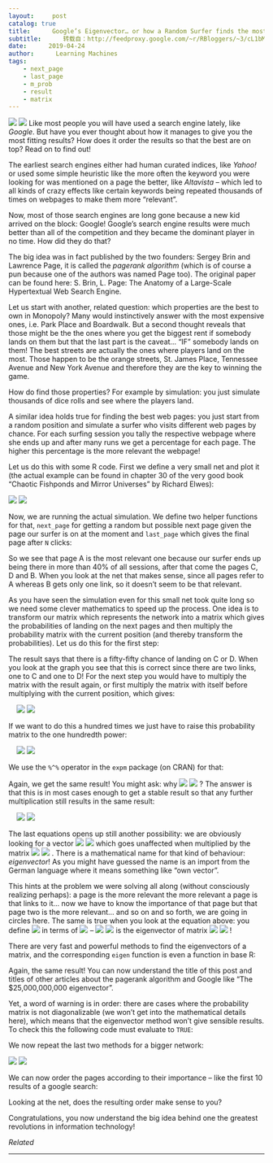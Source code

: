 ```yaml
---
layout:     post
catalog: true
title:      Google’s Eigenvector… or how a Random Surfer finds the most relevant Webpages
subtitle:      转载自：http://feedproxy.google.com/~r/RBloggers/~3/cL1bMRC_ZlY/
date:      2019-04-24
author:      Learning Machines
tags:
    - next_page
    - last_page
    - m_prob
    - result
    - matrix
---
```











![](https://i2.wp.com/blog.ephorie.de/wp-content/uploads/2019/02/german-2566585_1280-e1551374346288-210x300.jpg?resize=210%2C300)
![](https://i2.wp.com/blog.ephorie.de/wp-content/uploads/2019/02/german-2566585_1280-e1551374346288-210x300.jpg?resize=210%2C300)
Like most people you will have used a search engine lately, like *Google*. But have you ever thought about how it manages to give you the most fitting results? How does it order the results so that the best are on top? Read on to find out!

The earliest search engines either had human curated indices, like *Yahoo!* or used some simple heuristic like the more often the keyword you were looking for was mentioned on a page the better, like *Altavista* – which led to all kinds of crazy effects like certain keywords being repeated thousands of times on webpages to make them more “relevant”.

Now, most of those search engines are long gone because a new kid arrived on the block: Google! Google’s search engine results were much better than all of the competition and they became the dominant player in no time. How did they do that?

The big idea was in fact published by the two founders: Sergey Brin and Lawrence Page, it is called the *pagerank algorithm* (which is of course a pun because one of the authors was named Page too). The original paper can be found here: S. Brin, L. Page: The Anatomy of a Large-Scale Hypertextual Web Search Engine.

Let us start with another, related question: which properties are the best to own in Monopoly? Many would instinctively answer with the most expensive ones, i.e. Park Place and Boardwalk. But a second thought reveals that those might be the the ones where you get the biggest rent if somebody lands on them but that the last part is the caveat… “IF” somebody lands on them! The best streets are actually the ones where players land on the most. Those happen to be the orange streets, St. James Place, Tennessee Avenue and New York Avenue and therefore they are the key to winning the game.

How do find those properties? For example by simulation: you just simulate thousands of dice rolls and see where the players land.

A similar idea holds true for finding the best web pages: you just start from a random position and simulate a surfer who visits different web pages by chance. For each surfing session you tally the respective webpage where she ends up and after many runs we get a percentage for each page. The higher this percentage is the more relevant the webpage!

Let us do this with some R code. First we define a very small net and plot it (the actual example can be found in chapter 30 of the very good book “Chaotic Fishponds and Mirror Universes” by Richard Elwes):

![](https://i2.wp.com/blog.ephorie.de/wp-content/uploads/2019/02/pagerank1-840x600.png?w=450)
![](https://i2.wp.com/blog.ephorie.de/wp-content/uploads/2019/02/pagerank1-840x600.png?w=450)


Now, we are running the actual simulation. We define two helper functions for that, `next_page` for getting a random but possible next page given the page our surfer is on at the moment and `last_page` which gives the final page after `N` clicks:

So we see that page A is the most relevant one because our surfer ends up being there in more than 40% of all sessions, after that come the pages C, D and B. When you look at the net that makes sense, since all pages refer to A whereas B gets only one link, so it doesn’t seem to be that relevant.

As you have seen the simulation even for this small net took quite long so we need some clever mathematics to speed up the process. One idea is to transform our matrix which represents the network into a matrix which gives the probabilities of landing on the next pages and then multiply the probability matrix with the current position (and thereby transform the probabilities). Let us do this for the first step:

The result says that there is a fifty-fifty chance of landing on C or D. When you look at the graph you see that this is correct since there are two links, one to C and one to D! For the next step you would have to multiply the matrix with the result again, or first multiply the matrix with itself before multiplying with the current position, which gives:

     ![](https://i1.wp.com/blog.ephorie.de/wp-content/ql-cache/quicklatex.com-d6a135963f52c242d30055c3d2fd8e57_l3.png?resize=105%2C17)
![](https://i1.wp.com/blog.ephorie.de/wp-content/ql-cache/quicklatex.com-d6a135963f52c242d30055c3d2fd8e57_l3.png?resize=105%2C17)


If we want to do this a hundred times we just have to raise this probability matrix to the one hundredth power:

     ![](https://i1.wp.com/blog.ephorie.de/wp-content/ql-cache/quicklatex.com-3cc60868f24b6d68ecaaa10741d0fcc5_l3.png?resize=45%2C17)
![](https://i1.wp.com/blog.ephorie.de/wp-content/ql-cache/quicklatex.com-3cc60868f24b6d68ecaaa10741d0fcc5_l3.png?resize=45%2C17)


We use the `%^%` operator in the `expm` package (on CRAN) for that:

Again, we get the same result! You might ask: why ![](https://i0.wp.com/blog.ephorie.de/wp-content/ql-cache/quicklatex.com-852f2b4e94b57ba51b68c33461527a76_l3.png?resize=26%2C13)
![](https://i0.wp.com/blog.ephorie.de/wp-content/ql-cache/quicklatex.com-852f2b4e94b57ba51b68c33461527a76_l3.png?resize=26%2C13)
? The answer is that this is in most cases enough to get a stable result so that any further multiplication still results in the same result:

     ![](https://i0.wp.com/blog.ephorie.de/wp-content/ql-cache/quicklatex.com-76c562c26b36c0ec5fcf83bcd609a3de_l3.png?resize=97%2C18)
![](https://i0.wp.com/blog.ephorie.de/wp-content/ql-cache/quicklatex.com-76c562c26b36c0ec5fcf83bcd609a3de_l3.png?resize=97%2C18)


The last equations opens up still another possibility: we are obviously looking for a vector ![](https://i1.wp.com/blog.ephorie.de/wp-content/ql-cache/quicklatex.com-01bcf7e9e043561da78fecf715c8a46e_l3.png?resize=8%2C8)
![](https://i1.wp.com/blog.ephorie.de/wp-content/ql-cache/quicklatex.com-01bcf7e9e043561da78fecf715c8a46e_l3.png?resize=8%2C8)
 which goes unaffected when multiplied by the matrix ![](https://i1.wp.com/blog.ephorie.de/wp-content/ql-cache/quicklatex.com-3ce8c1ee73f5d2097ca62e8cfc5150d1_l3.png?resize=44%2C18)
![](https://i1.wp.com/blog.ephorie.de/wp-content/ql-cache/quicklatex.com-3ce8c1ee73f5d2097ca62e8cfc5150d1_l3.png?resize=44%2C18)
. There is a mathematical name for that kind of behaviour: *eigenvector*! As you might have guessed the name is an import from the German language where it means something like “own vector”.

This hints at the problem we were solving all along (without consciously realizing perhaps): a page is the more relevant the more relevant a page is that links to it… now we have to know the importance of that page but that page two is the more relevant… and so on and so forth, we are going in circles here. The same is true when you look at the equation above: you define ![](https://i1.wp.com/blog.ephorie.de/wp-content/ql-cache/quicklatex.com-01bcf7e9e043561da78fecf715c8a46e_l3.png?resize=8%2C8)
 in terms of ![](https://i1.wp.com/blog.ephorie.de/wp-content/ql-cache/quicklatex.com-01bcf7e9e043561da78fecf715c8a46e_l3.png?resize=8%2C8)
 – ![](https://i1.wp.com/blog.ephorie.de/wp-content/ql-cache/quicklatex.com-01bcf7e9e043561da78fecf715c8a46e_l3.png?resize=8%2C8)
![](https://i1.wp.com/blog.ephorie.de/wp-content/ql-cache/quicklatex.com-01bcf7e9e043561da78fecf715c8a46e_l3.png?resize=8%2C8)
 is the eigenvector of matrix ![](https://i1.wp.com/blog.ephorie.de/wp-content/ql-cache/quicklatex.com-3ce8c1ee73f5d2097ca62e8cfc5150d1_l3.png?resize=44%2C18)
![](https://i1.wp.com/blog.ephorie.de/wp-content/ql-cache/quicklatex.com-3ce8c1ee73f5d2097ca62e8cfc5150d1_l3.png?resize=44%2C18)
!

There are very fast and powerful methods to find the eigenvectors of a matrix, and the corresponding `eigen` function is even a function in base R:

Again, the same result! You can now understand the title of this post and titles of other articles about the pagerank algorithm and Google like “The $25,000,000,000 eigenvector”.

Yet, a word of warning is in order: there are cases where the probability matrix is not diagonalizable (we won’t get into the mathematical details here), which means that the eigenvector method won’t give sensible results. To check this the following code must evaluate to `TRUE`:

We now repeat the last two methods for a bigger network:

![](https://i1.wp.com/blog.ephorie.de/wp-content/uploads/2019/02/pagerank2-840x600.png?w=450)
![](https://i1.wp.com/blog.ephorie.de/wp-content/uploads/2019/02/pagerank2-840x600.png?w=450)


We can now order the pages according to their importance – like the first 10 results of a google search:

Looking at the net, does the resulting order make sense to you?

Congratulations, you now understand the big idea behind one the greatest revolutions in information technology!


*Related*








---
